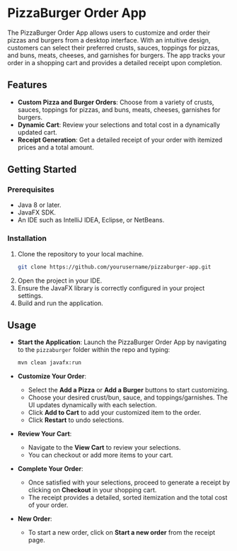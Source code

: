 # PizzaBurger Order App

The PizzaBurger Order App allows users to customize and order their pizzas and burgers from a desktop interface. With an intuitive design, customers can select their preferred crusts, sauces, toppings for pizzas, and buns, meats, cheeses, and garnishes for burgers. The app tracks your order in a shopping cart and provides a detailed receipt upon completion.

## Features

- **Custom Pizza and Burger Orders**: Choose from a variety of crusts, sauces, toppings for pizzas, and buns, meats, cheeses, garnishes for burgers.
- **Dynamic Cart**: Review your selections and total cost in a dynamically updated cart.
- **Receipt Generation**: Get a detailed receipt of your order with itemized prices and a total amount.

## Getting Started

### Prerequisites

- Java 8 or later.
- JavaFX SDK.
- An IDE such as IntelliJ IDEA, Eclipse, or NetBeans.

### Installation

1. Clone the repository to your local machine.
    ```bash
    git clone https://github.com/yourusername/pizzaburger-app.git
    ```
2. Open the project in your IDE.
3. Ensure the JavaFX library is correctly configured in your project settings.
4. Build and run the application.

## Usage

- **Start the Application**: Launch the PizzaBurger Order App by navigating to the `pizzaburger` folder within the repo and typing:
    ```bash
    mvn clean javafx:run
    ```
- **Customize Your Order**:
  - Select the **Add a Pizza** or **Add a Burger** buttons to start customizing.
  - Choose your desired crust/bun, sauce, and toppings/garnishes. The UI updates dynamically with each selection.
  - Click **Add to Cart** to add your customized item to the order.
  - Click **Restart** to undo selections.

- **Review Your Cart**:
  - Navigate to the **View Cart** to review your selections.
  - You can checkout or add more items to your cart.

- **Complete Your Order**:
  - Once satisfied with your selections, proceed to generate a receipt by clicking on **Checkout** in your shopping cart.
  - The receipt provides a detailed, sorted itemization and the total cost of your order.

- **New Order**:
  - To start a new order, click on **Start a new order** from the receipt page.

